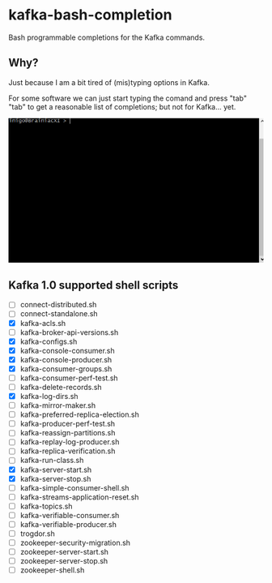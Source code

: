 # kafka-bash-completion
Bash programmable completions for the Kafka commands.

## Why?

Just because I am a bit tired of (mis)typing options in Kafka.

For some software we can just start typing the comand and press "tab" "tab" to get a reasonable list of completions; but not for Kafka... yet.

![Screencast: From bash, type tab twice to trigger autocompletion](screencast1.gif "Screencast: From bash, type tab twice to trigger autocompletion")

## Kafka 1.0 supported shell scripts

- [ ] connect-distributed.sh
- [ ] connect-standalone.sh
- [X] kafka-acls.sh
- [ ] kafka-broker-api-versions.sh
- [X] kafka-configs.sh
- [X] kafka-console-consumer.sh
- [X] kafka-console-producer.sh
- [X] kafka-consumer-groups.sh
- [ ] kafka-consumer-perf-test.sh
- [ ] kafka-delete-records.sh
- [X] kafka-log-dirs.sh
- [ ] kafka-mirror-maker.sh
- [ ] kafka-preferred-replica-election.sh
- [ ] kafka-producer-perf-test.sh
- [ ] kafka-reassign-partitions.sh
- [ ] kafka-replay-log-producer.sh
- [ ] kafka-replica-verification.sh
- [ ] kafka-run-class.sh
- [X] kafka-server-start.sh
- [X] kafka-server-stop.sh
- [ ] kafka-simple-consumer-shell.sh
- [ ] kafka-streams-application-reset.sh
- [ ] kafka-topics.sh
- [ ] kafka-verifiable-consumer.sh
- [ ] kafka-verifiable-producer.sh
- [ ] trogdor.sh
- [ ] zookeeper-security-migration.sh
- [ ] zookeeper-server-start.sh
- [ ] zookeeper-server-stop.sh
- [ ] zookeeper-shell.sh
